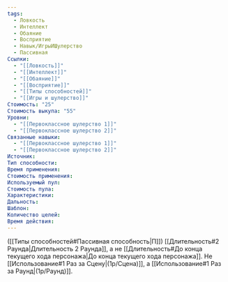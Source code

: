 ```yaml
---
tags:
  - Ловкость
  - Интеллект
  - Обаяние
  - Восприятие
  - Навык/ИгрыИШулерство
  - Пассивная
Ссылки:
  - "[[Ловкость]]"
  - "[[Интеллект]]"
  - "[[Обаяние]]"
  - "[[Восприятие]]"
  - "[[Типы способностей]]"
  - "[[Игры и шулерство]]"
Стоимость: "25"
Стоимость выкупа: "55"
Уровни:
  - "[[Первоклассное шулерство 1]]"
  - "[[Первоклассное шулерство 2]]"
Связанные навыки:
  - "[[Первоклассное шулерство 1]]"
  - "[[Первоклассное шулерство 2]]"
Источник:
Тип способности:
Время применения:
Стоимость применения:
Используемый пул:
Стоимость пула:
Характеристики:
Дальность:
Шаблон:
Количество целей:
Время действия:
---
```

([[Типы способностей#Пассивная способность|П]]) [[Длительность#2 Раунда|Длительность 2 Раунда]], а не [[Длительность#До конца текущего хода персонажа|До конца текущего хода персонажа]]. 
Не [[Использование#1 Раз за Сцену|(1р/Сцена)]], а [[Использование#1 Раз за Раунд|(1р/Раунд)]].
